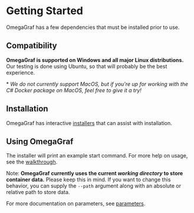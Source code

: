 # Getting Started

OmegaGraf has a few dependencies that must be installed prior to use.

## Compatibility

**OmegaGraf is supported on Windows and all major Linux distributions.** Our testing is done using Ubuntu, so that will probably be the best experience.

\* _We do not currently support MacOS, but if you're up for working with the C# Docker package on MacOS, feel free to give it a try!_

## Installation

OmegaGraf has interactive [installers](https://github.com/MacroPower/OmegaGraf/tree/master/install) that can assist with installation.

## Using OmegaGraf

The installer will print an example start command. For more help on usage, see the [walkthrough](walkthrough.md).

Note: **OmegaGraf currently uses the current _working directory_ to store container data.** Please keep this in mind. If you want to change this behavior, you can supply the `--path` argument along with an absolute or relative path to store data.

For more documentation on parameters, see [parameters](parameters.md).
